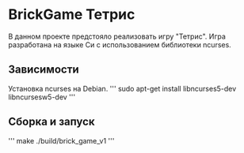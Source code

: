# BrickGame Тетрис
В данном проекте предстояло реализовать игру "Тетрис".
Игра разработана на языке Си с использованием библиотеки ncurses.

## Зависимости
Установка ncurses на Debian.
'''
sudo apt-get install libncurses5-dev libncursesw5-dev
'''


## Сборка и запуск
'''
make
./build/brick_game_v1
'''
